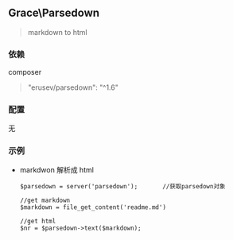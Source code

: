## Grace\Parsedown
> markdown to html

### 依赖

composer
>"erusev/parsedown": "^1.6"

### 配置

无

### 示例

- markdwon 解析成 html
    ```
    $parsedown = server('parsedown');       //获取parsedown对象

    //get markdown
    $markdown = file_get_content('readme.md')

    //get html
    $nr = $parsedown->text($markdown);
    ```